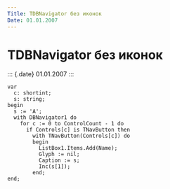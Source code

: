 ```yaml
---
Title: TDBNavigator без иконок
Date: 01.01.2007
---
```



TDBNavigator без иконок
=======================

::: {.date}
01.01.2007
:::

    var
      c: shortint;
      s: string;
    begin
      s := 'A';
      with DBNavigator1 do
        for c := 0 to ControlCount - 1 do
          if Controls[c] is TNavButton then
            with TNavButton(Controls[c]) do
            begin
              ListBox1.Items.Add(Name);
              Glyph := nil;
              Caption := s;
              Inc(s[1]);
            end;
    end;
